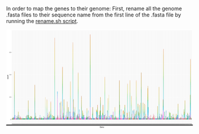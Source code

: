 

In order to map the genes to their genome:
First, rename all the genome .fasta files to their sequence name from the first line of the .fasta file by running the [rename.sh script](https://github.com/fhadinezhadUC/leshmania/blob/master/editNames.sh).  

![alt text](https://github.com/fhadinezhadUC/leshmania/blob/master/figures/Genes.jpeg)



